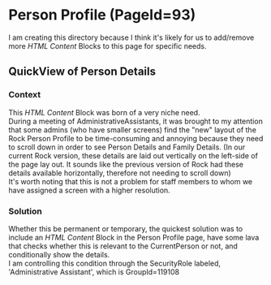 # Person Profile (PageId=93)
I am creating this directory because I think it's likely for us to add/remove more *HTML Content* Blocks to this page for specific needs.
## QuickView of Person Details
### Context
This *HTML Content* Block was born of a very niche need.  
During a meeting of AdministrativeAssistants, it was brought to my attention that some admins (who have smaller screens) find the "new" layout of the Rock Person Profile to be time-consuming and annoying because they need to scroll down in order to see Person Details and Family Details. (In our current Rock version, these details are laid out vertically on the left-side of the page lay out. It sounds like the previous version of Rock had these details available horizontally, therefore not needing to scroll down)  
It's worth noting that this is not a problem for staff members to whom we have assigned a screen with a higher resolution.

### Solution
Whether this be permanent or temporary, the quickest solution was to include an *HTML Content* Block in the Person Profile page, have some lava that checks whether this is relevant to the CurrentPerson or not, and conditionally show the details.  
I am controlling this condition through the SecurityRole labeled, 'Administrative Assistant', which is GroupId=119108